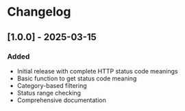 # Changelog

## [1.0.0] - 2025-03-15

### Added

- Initial release with complete HTTP status code meanings
- Basic function to get status code meaning
- Category-based filtering
- Status range checking
- Comprehensive documentation
